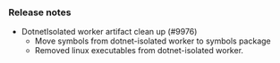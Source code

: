### Release notes

<!-- Please add your release notes in the following format:
- My change description (#PR)
-->
- DotnetIsolated worker artifact clean up (#9976)
  - Move symbols from dotnet-isolated worker to symbols package
  - Removed linux executables from dotnet-isolated worker.